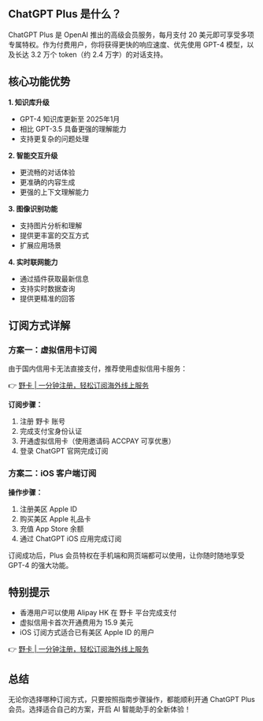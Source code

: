 ## ChatGPT Plus 是什么？

ChatGPT Plus 是 OpenAI 推出的高级会员服务，每月支付 20 美元即可享受多项专属特权。作为付费用户，你将获得更快的响应速度、优先使用 GPT-4 模型，以及长达 3.2 万个 token（约 2.4 万字）的对话支持。

## 核心功能优势

**1. 知识库升级**
- GPT-4 知识库更新至 2025年1月
- 相比 GPT-3.5 具备更强的理解能力
- 支持更复杂的问题处理

**2. 智能交互升级**
- 更流畅的对话体验
- 更准确的内容生成
- 更强的上下文理解能力

**3. 图像识别功能**
- 支持图片分析和理解
- 提供更丰富的交互方式
- 扩展应用场景

**4. 实时联网能力**
- 通过插件获取最新信息
- 支持实时数据查询
- 提供更精准的回答

## 订阅方式详解

### 方案一：虚拟信用卡订阅

由于国内信用卡无法直接支付，推荐使用虚拟信用卡服务：

👉 [野卡 | 一分钟注册，轻松订阅海外线上服务](https://bit.ly/bewildcard)

**订阅步骤：**

1. 注册 野卡 账号
2. 完成支付宝身份认证
3. 开通虚拟信用卡（使用邀请码 ACCPAY 可享优惠）
4. 登录 ChatGPT 官网完成订阅

### 方案二：iOS 客户端订阅

**操作步骤：**

1. 注册美区 Apple ID
2. 购买美区 Apple 礼品卡
3. 充值 App Store 余额
4. 通过 ChatGPT iOS 应用完成订阅

订阅成功后，Plus 会员特权在手机端和网页端都可以使用，让你随时随地享受 GPT-4 的强大功能。

## 特别提示

- 香港用户可以使用 Alipay HK 在 野卡 平台完成支付
- 虚拟信用卡首次开通费用为 15.9 美元
- iOS 订阅方式适合已有美区 Apple ID 的用户

👉 [野卡 | 一分钟注册，轻松订阅海外线上服务](https://bit.ly/bewildcard)

## 总结

无论你选择哪种订阅方式，只要按照指南步骤操作，都能顺利开通 ChatGPT Plus 会员。选择适合自己的方案，开启 AI 智能助手的全新体验！